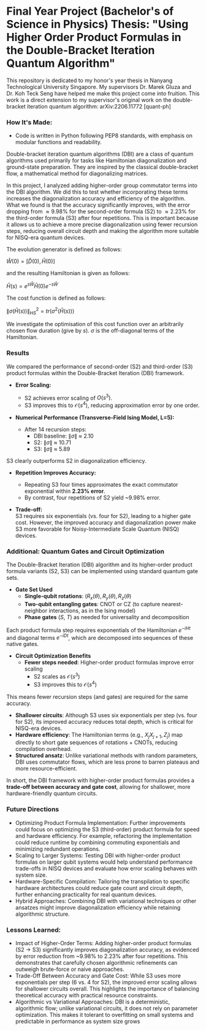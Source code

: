 # Final Year Project (Bachelor's of Science in Physics) Thesis: "Using Higher Order Product Formulas in the Double-Bracket Iteration Quantum Algorithm"

This repository is dedicated to my honor's year thesis in Nanyang Technological University Singapore. My supervisors Dr. Marek Gluza and Dr. Koh Teck Seng have helped me make this project come into fruition. 
This work is a direct extension to my supervisor's original work on the double-bracket iteration quantum algorithm: arXiv:2206.11772 [quant-ph]

### How It's Made:

- Code is written in Python following PEP8 standards, with emphasis on modular functions and readability.

Double-bracket iteration quantum algorithms (DBI) are a class of quantum algorithms used primarily for tasks like Hamiltonian diagonalization and ground-state preparation. They are inspired by the classical double-bracket flow, a mathematical method for diagonalizing matrices. 

In this project, I analyzed adding higher-order group commutator terms into the DBI algorithm. We did this to test whether incorporating these terms increases the diagonalization accuracy and efficiency of the algorithm. What we found is that the accuracy significantly improves, with the error dropping from $\approx9.98\%$ for the second-order formula (S2) to $\approx2.23\%$ for the third-order formula (S3) after four repetitions. This is important because it allows us to achieve a more precise diagonalization using fewer recursion steps, reducing overall circuit depth and making the algorithm more suitable for NISQ-era quantum devices.

The evolution generator is defined as follows: 

$\hat{W}(0) = [\hat{D}(0),\hat{H}(0)]$

and the resulting Hamiltonian is given as follows: 

$\hat{H}(s) = e^{s\hat{W}}\hat{H}(0)e^{-s\hat{W}}$


The cost function is defined as follows:

$\|\sigma(\hat{H}(s))\|^2_{HS} = tr(\sigma^2(\hat{H}(s)))$ 

We investigate the optimisation of this cost function over an arbitrarily chosen flow duration (give by $s$). $\sigma$ is the off-diagonal terms of the Hamiltonian.



### Results

We compared the performance of second-order (S2) and third-order (S3) product formulas within the Double-Bracket Iteration (DBI) framework.

- **Error Scaling:**  
  - S2 achieves error scaling of $O(s^3)$.  
  - S3 improves this to $\mathcal{O}(s^4)$, reducing approximation error by one order.  

- **Numerical Performance (Transverse-Field Ising Model, L=5):**  
  - After 14 recursion steps:  
    - DBI baseline: $\|\sigma\|$ $\approx$ 2.10  
    - S2: $\|\sigma\|$ $\approx$ 10.71  
    - S3: $\|\sigma\|$ $\approx$ 5.89

 
S3 clearly outperforms S2 in diagonalization efficiency.  

- **Repetition Improves Accuracy:**  
  - Repeating S3 four times approximates the exact commutator exponential within **2.23% error**.  
  - By contrast, four repetitions of S2 yield ~9.98% error.  

- **Trade-off:**  
  S3 requires six exponentials (vs. four for S2), leading to a higher gate cost. However, the improved accuracy and diagonalization power make S3 more favorable for Noisy-Intermediate Scale Quantum (NISQ) devices.
  
### Additional: Quantum Gates and Circuit Optimization

The Double-Bracket Iteration (DBI) algorithm and its higher-order product formula variants (S2, S3) can be implemented using standard quantum gate sets.

- **Gate Set Used**  
  - **Single-qubit rotations**: $(R_x(\theta), R_y(\theta), R_z(\theta)$
  - **Two-qubit entangling gates**: CNOT or CZ (to capture nearest-neighbor interactions, as in the Ising model)  
  - **Phase gates** ($S$, $T$) as needed for universality and decomposition  

Each product formula step requires exponentials of the Hamiltonian $e^{-iHt}$ and diagonal terms $e^{-iDt}$, which are decomposed into sequences of these native gates.

- **Circuit Optimization Benefits**  
  - **Fewer steps needed**: Higher-order product formulas improve error scaling  
    - S2 scales as $\mathcal{O}(s^3)$  
    - S3 improves this to $\mathcal{O}(s^4)$  
  
This means fewer recursion steps (and gates) are required for the same accuracy.  


  - **Shallower circuits**: Although S3 uses six exponentials per step (vs. four for S2), its improved accuracy reduces total depth, which is critical for NISQ-era devices.  
  - **Hardware efficiency**: The Hamiltonian terms (e.g., $X_jX_{j+1}, Z_j$) map directly to short gate sequences of rotations + CNOTs, reducing compilation overhead.  
  - **Structured ansatz**: Unlike variational methods with random parameters, DBI uses commutator flows, which are less prone to barren plateaus and more resource-efficient.  

In short, the DBI framework with higher-order product formulas provides a **trade-off between accuracy and gate cost**, allowing for shallower, more hardware-friendly quantum circuits.





### Future Directions

- Optimizing Product Formula Implementation: Further improvements could focus on optimizing the S3 (third-order) product formula for speed and hardware efficiency. For example, refactoring the implementation could reduce runtime by combining commuting exponentials and minimizing redundant operations.
- Scaling to Larger Systems: Testing DBI with higher-order product formulas on larger qubit systems would help understand performance trade-offs in NISQ devices and evaluate how error scaling behaves with system size.
- Hardware-Specific Compilation: Tailoring the transpilation to specific hardware architectures could reduce gate count and circuit depth, further enhancing practicality for real quantum devices.
- Hybrid Approaches: Combining DBI with variational techniques or other ansatzes might improve diagonalization efficiency while retaining algorithmic structure.

### Lessons Learned:

- Impact of Higher-Order Terms: Adding higher-order product formulas (S2 → S3) significantly improves diagonalization accuracy, as evidenced by error reduction from ~9.98% to 2.23% after four repetitions. This demonstrates that carefully chosen algorithmic refinements can outweigh brute-force or naive approaches.
- Trade-Off Between Accuracy and Gate Cost: While S3 uses more exponentials per step (6 vs. 4 for S2), the improved error scaling allows for shallower circuits overall. This highlights the importance of balancing theoretical accuracy with practical resource constraints.
- Algorithmic vs Variational Approaches: DBI is a deterministic, algorithmic flow; unlike variational circuits, it does not rely on parameter optimization. This makes it tolerant to overfitting on small systems and predictable in performance as system size grows
